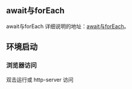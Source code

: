 ## await与forEach

await与forEach
详细说明的地址：[await与forEach](http://www.zhuyuntao.cn/2019/03/15/await%E4%B8%8Eforeach/)。

## 环境启动

### 浏览器访问
双击运行或 http-server 访问
